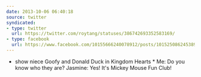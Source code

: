 ```yaml
---
date: 2013-10-06 06:40:18
source: twitter
syndicated:
- type: twitter
  url: https://twitter.com/roytang/statuses/386742693352583169/
- type: facebook
  url: https://www.facebook.com/10155666240078912/posts/10152508624538912
---
```


* show niece Goofy and Donald Duck in Kingdom Hearts *
Me: Do you know who they are?
Jasmine: Yes! It's Mickey Mouse Fun Club!